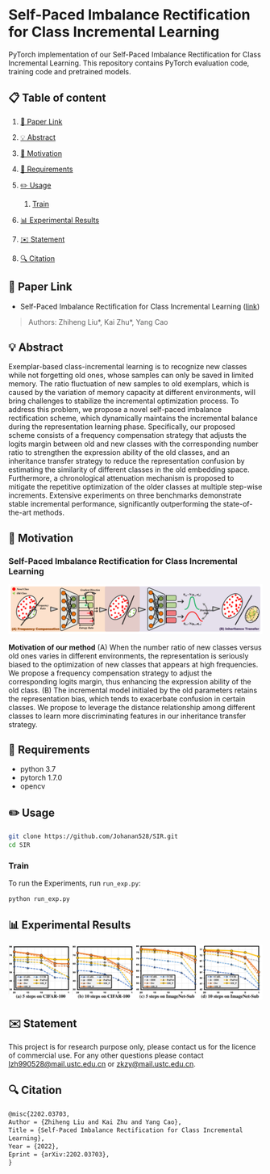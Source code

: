 # Self-Paced Imbalance Rectification for Class Incremental Learning

PyTorch implementation of our Self-Paced Imbalance Rectification for Class Incremental Learning. This repository contains PyTorch evaluation code, training code and pretrained models.

## 📋 Table of content
 1. [📎 Paper Link](#1)
 2. [💡 Abstract](#2)
 3. [📖 Motivation](#3)
 
 4. [📃 Requirements](#5)
 5. [✏️ Usage](#6)
    1. [Train](#61)
 6. [📊 Experimental Results](#7)
 7. [✉️ Statement](#9)
 8. [🔍 Citation](#10)

## 📎 Paper Link <a name="1"></a> 
* Self-Paced Imbalance Rectification for Class Incremental Learning ([link](https://arxiv.org/abs/2106.14747))
> Authors:
> Zhiheng Liu*, Kai Zhu*, Yang Cao

## 💡 Abstract <a name="2"></a> 
Exemplar-based class-incremental learning is to recognize new classes while not forgetting old ones, whose samples can only be saved in limited memory. The ratio fluctuation of new samples to old exemplars, which is caused by the variation of memory capacity at different environments, will bring challenges to stabilize the incremental optimization process. To address this problem, we propose a novel self-paced imbalance rectification scheme, which dynamically maintains the incremental balance during the representation learning phase. Specifically, our proposed scheme consists of a frequency compensation strategy that adjusts the logits margin between old and new classes with the corresponding number ratio to strengthen the expression ability of the old classes, and an inheritance transfer strategy to reduce the representation confusion by estimating the similarity of different classes in the old embedding space. Furthermore, a chronological attenuation mechanism is proposed to mitigate the repetitive optimization of the older classes at multiple step-wise increments. Extensive experiments on three benchmarks demonstrate stable incremental performance, significantly outperforming the state-of-the-art methods.


## 📖 Motivation <a name="3"></a> 
### Self-Paced Imbalance Rectification for Class Incremental Learning <a name="31"></a> 
<p align="center">
    <img src="./img/motivation.png" width="750"/> <br />
    <em> 
    </em>
</p>

**Motivation of our method**  (A) When the number ratio of new classes versus old ones varies in different environments, the representation is seriously biased to the optimization of new classes that appears at high frequencies. We propose a frequency compensation strategy to adjust the corresponding logits margin, thus enhancing the expression ability of the old class. (B) The incremental model initialed by the old parameters retains the representation bias, which tends to exacerbate confusion in certain classes. We propose to leverage the distance relationship among different classes to learn more discriminating features in our inheritance transfer strategy.


## 📃 Requirements <a name="5"></a> 
  - python 3.7 
  - pytorch 1.7.0
  - opencv

## ✏️ Usage <a name="6"></a> 

```bash  
git clone https://github.com/Johanan528/SIR.git
cd SIR
```
### Train <a name="61"></a> 
To run the Experiments, run `run_exp.py`:
```bash  
python run_exp.py   
```

## 📊 Experimental Results <a name="7"></a> 

<p align="center">
    <img src="./img/result.png" width="800"/> <br />
    <em> 
    </em>
</p>


## ✉️ Statement <a name="8"></a> 
This project is for research purpose only, please contact us for the licence of commercial use. For any other questions please contact [lzh990528@mail.ustc.edu.cn](lzh990528@mail.ustc.edu.cn) or [zkzy@mail.ustc.edu.cn](zkzy@mail.ustc.edu.cn).

## 🔍 Citation <a name="9"></a> 


```
@misc{2202.03703,
Author = {Zhiheng Liu and Kai Zhu and Yang Cao},
Title = {Self-Paced Imbalance Rectification for Class Incremental Learning},
Year = {2022},
Eprint = {arXiv:2202.03703},
}
```
